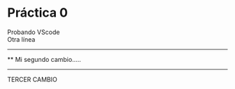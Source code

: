  # Práctica 0
 Probando VScode    
 Otra línea 

***********************
**  Mi segundo cambio.....
*************************

TERCER CAMBIO 


